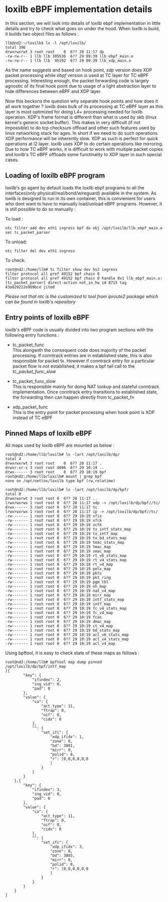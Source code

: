 # loxilb eBPF implementation details

In this section, we will look into details of loxilb ebpf implementation in little details and try to check what goes on under the hood. When loxilb is build, it builds two object files as follows :

```
llb@nd2:~/loxilb$ ls -l /opt/loxilb/
total 396
drwxrwxrwt 3 root root    0  6?? 20 11:17 dp
-rw-rw-r-- 1 llb llb 305536  6?? 29 09:39 llb_ebpf_main.o
-rw-rw-r-- 1 llb llb  95192  6?? 29 09:39 llb_xdp_main.o
```

As the name suggests and based on hook point, *xdp* version does XDP packet processing while *ebpf* version is used at TC layer for TC eBPF processing. Interesting enough, the packet forwarding code is largely agnostic of its final hook point due to usage of a light abstraction layer to hide differences between eBPF and XDP layer.

Now this beckons the question why separate hook points and how does it all work together ? loxilb does bulk of its processing at TC eBPF layer as this layer is most optimized for doing L4+ processing needed for loxilb operation. XDP's frame format is different than what is used by skb (linux kernel's generic socket buffer). This makes in very difficult (if not impossible) to do tcp checksum offload and other such features used by linux networking stack for ages. In short if we need to do such operations XDP performance will be inherently slow. XDP as such is perfect for quick operations at l2 layer. loxilb uses XDP to do certain operations like mirroring. Due to how TC eBPF works, it is difficult to work with multiple packet copies and loxilb's TC eBPF offloads some functinality to XDP layer in such special cases.

## Loading of loxilb eBPF program

loxilb's go agent by default loads the loxilb ebpf programs to all the interfaces(only physical/real/bond/wireguard) available  in the system. As loxilb is designed to run in its own container, this is convienient for users who dont want to have to manually load/unload eBPF programs. However, it is still possible to do so manually :

To load :
```
ntc filter add dev eth1 ingress bpf da obj /opt/loxilb/llb_ebpf_main.o sec tc_packet_parser
```

To unload:
```
ntc filter del dev eth1 ingress
```

To check:
```
root@nd2:/home/llb# tc filter show dev hs2 ingress
filter protocol all pref 49152 bpf chain 0 
filter protocol all pref 49152 bpf chain 0 handle 0x1 llb_ebpf_main.o:[tc_packet_parser] direct-action not_in_hw id 8715 tag 43a829222e969bce jited 
```

*Please not that ntc is the customized tc tool from iproute2 package which can be found in loxilb's repository*

## Entry points of loxilb eBPF

loxilb's eBPF code is usually divided into two program sections with the following entry functions :

- tc_packet_func\
  This alongwith the consequent code does majority of the packet processing. If conntrack entries are in established state, this is also responsible for packet tx. However if conntrack entry for a particular packet flow is not established, it makes a bpf tail call to the *tc_packet_func_slow*
  
- tc_packet_func_slow\
  This is responsible mainly for doing NAT lookup and stateful conntrack implementation. Once conntrack entry transitions to established state, the forwarding then can happen directly from tc_packet_fn
  
- xdp_packet_func\
  This is the entry point for packet processing when hook point is XDP instead of TC eBPF
  
## Pinned Maps of loxilb eBPF
  
All maps used by loxilb eBPF are mounted as below :

```
root@nd2:/home/llb/loxilb# ls -lart /opt/loxilb/dp/
total 4
drwxrwxrwt 3 root root    0  6?? 20 11:17 .
drwxr-xr-x 3 root root 4096  6?? 29 10:19 ..
drwx------ 3 root root    0  6?? 29 10:19 bpf
root@nd2:/home/llb/loxilb# mount | grep bpf
none on /opt/netlox/loxilb type bpf (rw,relatime)

root@nd2:/home/llb/loxilb# ls -lart /opt/loxilb/dp/bpf/
total 0
drwxrwxrwt 3 root root 0  6?? 20 11:17 ..
lrwxrwxrwx 1 root root 0  6?? 20 11:17 xdp -> /opt/loxilb/dp/bpf//tc/
drwx------ 3 root root 0  6?? 20 11:17 tc
lrwxrwxrwx 1 root root 0  6?? 20 11:17 ip -> /opt/loxilb/dp/bpf//tc/
-rw------- 1 root root 0  6?? 29 10:19 xfis
-rw------- 1 root root 0  6?? 29 10:19 xfck
-rw------- 1 root root 0  6?? 29 10:19 xctk
-rw------- 1 root root 0  6?? 29 10:19 tx_intf_stats_map
-rw------- 1 root root 0  6?? 29 10:19 tx_intf_map
-rw------- 1 root root 0  6?? 29 10:19 tx_bd_stats_map
-rw------- 1 root root 0  6?? 29 10:19 tmac_stats_map
-rw------- 1 root root 0  6?? 29 10:19 tmac_map
-rw------- 1 root root 0  6?? 29 10:19 smac_map
-rw------- 1 root root 0  6?? 29 10:19 rt_v6_stats_map
-rw------- 1 root root 0  6?? 29 10:19 rt_v4_stats_map
-rw------- 1 root root 0  6?? 29 10:19 rt_v4_map
-rw------- 1 root root 0  6?? 29 10:19 polx_map
-rw------- 1 root root 0  6?? 29 10:19 pkts
-rw------- 1 root root 0  6?? 29 10:19 pkt_ring
-rw------- 1 root root 0  6?? 29 10:19 pgm_tbl
-rw------- 1 root root 0  6?? 29 10:19 nh_map
-rw------- 1 root root 0  6?? 29 10:19 nat_v4_map
-rw------- 1 root root 0  6?? 29 10:19 mirr_map
-rw------- 1 root root 0  6?? 29 10:19 intf_stats_map
-rw------- 1 root root 0  6?? 29 10:19 intf_map
-rw------- 1 root root 0  6?? 29 10:19 fc_v4_stats_map
-rw------- 1 root root 0  6?? 29 10:19 fc_v4_map
-rw------- 1 root root 0  6?? 29 10:19 fcas
-rw------- 1 root root 0  6?? 29 10:19 dmac_map
-rw------- 1 root root 0  6?? 29 10:19 ct_v4_map
-rw------- 1 root root 0  6?? 29 10:19 bd_stats_map
-rw------- 1 root root 0  6?? 29 10:19 acl_v6_stats_map
-rw------- 1 root root 0  6?? 29 10:19 acl_v4_stats_map
-rw------- 1 root root 0  6?? 29 10:19 acl_v4_map
```

Using bpftool, it is easy to check state of these maps as follows :

```
root@nd2:/home/llb# bpftool map dump pinned /opt/loxilb/dp/bpf/intf_map 
[{
        "key": {
            "ifindex": 2,
            "ing_vid": 0,
            "pad": 0
        },
        "value": {
            "ca": {
                "act_type": 11,
                "ftrap": 0,
                "oif": 0,
                "cidx": 0
            },
            "": {
                "set_ifi": {
                    "xdp_ifidx": 1,
                    "zone": 0,
                    "bd": 3801,
                    "mirr": 0,
                    "polid": 0,
                    "r": [0,0,0,0,0,0
                    ]
                }
            }
        }
    },{
        "key": {
            "ifindex": 3,
            "ing_vid": 0,
            "pad": 0
        },
        "value": {
            "ca": {
                "act_type": 11,
                "ftrap": 0,
                "oif": 0,
                "cidx": 0
            },
            "": {
                "set_ifi": {
                    "xdp_ifidx": 3,
                    "zone": 0,
                    "bd": 3803,
                    "mirr": 0,
                    "polid": 0,
                    "r": [0,0,0,0,0,0
                    ]
                }
            }
        }
    }
]
```





